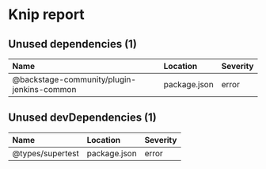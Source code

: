 # Knip report

## Unused dependencies (1)

| Name                                       | Location     | Severity |
| :----------------------------------------- | :----------- | :------- |
| @backstage-community/plugin-jenkins-common | package.json | error    |

## Unused devDependencies (1)

| Name             | Location     | Severity |
| :--------------- | :----------- | :------- |
| @types/supertest | package.json | error    |
